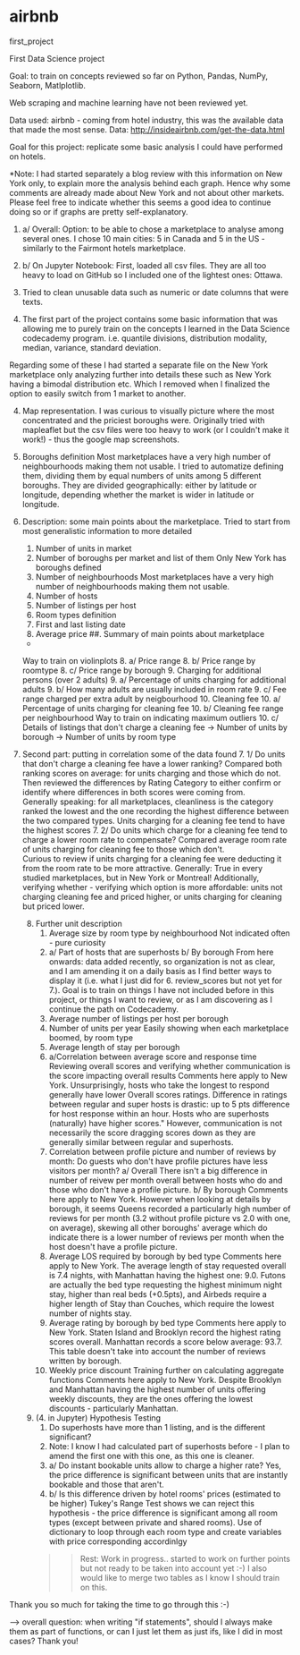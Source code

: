 # airbnb
first_project


First Data Science project

Goal: to train on concepts reviewed so far on Python, Pandas, NumPy, Seaborn, Matlplotlib.  

Web scraping and machine learning have not been reviewed yet. 

Data used: airbnb - coming from hotel industry, this was the available data that made the most sense. 
Data: http://insideairbnb.com/get-the-data.html

Goal for this project: replicate some basic analysis I could have performed on hotels. 

*Note: I had started separately a blog review with this information on New York only, to explain more the analysis behind each graph. Hence why some comments are already made about New York and not about other markets. 
Please feel free to indicate whether this seems a good idea to continue doing so or if graphs are pretty self-explanatory. 

1. a/ Overall: 
Option: to be able to chose a marketplace to analyse among several ones. I chose 10 main cities: 5 in Canada and 5 in the US - similarly to the Fairmont hotels marketplace. 

1. b/ On Jupyter Notebook: 
First, loaded all csv files. They are all too heavy to load on GitHub so I included one of the lightest ones: Ottawa. 

2. Tried to clean unusable data such as numeric or date columns that were texts. 

3. The first part of the project contains some basic information that was allowing me to purely train on the concepts I learned in the Data Science codecademy program. i.e. quantile divisions, distribution modality, median, variance, standard deviation. 

Regarding some of these I had started a separate file on the New York marketplace only analyzing further into details these such as New York having a bimodal distribution etc. Which I removed when I finalized the option to easily switch from 1 market to another. 

4. Map representation. I was curious to visually picture where the most concentrated and the priciest boroughs were. Originally tried with mapleaflet but the csv files were too heavy to work (or I couldn't make it work!) - thus the google map screenshots. 

5. Boroughs definition 
	Most marketplaces have a very high number of neighbourhoods making them not usable. 
	I tried to automatize defining them, dividing them by equal numbers of units among 5 different boroughs. 
	They are divided geographically: either by latitude or longitude, depending whether the market is wider in latitude or longitude. 

6. Description: some main points about the marketplace. 
Tried to start from most generalistic information to more detailed
	1. Number of units in market
	2. Number of boroughs per market and list of them
		Only New York has boroughs defined
	3. Number of neighbourhoods
		Most marketplaces have a very high number of neighbourhoods making them not usable. 
	4. Number of hosts
	5. Number of listings per host
	6. Room types definition
	7. First and last listing date
	8. Average price
	##. Summary of main points about marketplace
	-
	Way to train on violinplots
		8. a/ Price range 
		8. b/ Price range by roomtype
		8. c/ Price range by borough 
	9. Charging for additional persons (over 2 adults)
		9. a/ Percentage of units charging for additional adults 
		9. b/ How many adults are usually included in room rate
		9. c/ Fee range charged per extra adult by neigbourhood
	10. Cleaning fee 
		10. a/ Percentage of units charging for cleaning fee 
		10. b/ Cleaning fee range per neighbourhood 
		Way to train on indicating maximum outliers
		10. c/ Details of listings that don't charge a cleaning fee
			-> Number of units by borough
			-> Number of units by room type 


7. Second part: putting in correlation some of the data found 
	7. 1/ Do units that don't charge a cleaning fee have a lower ranking? 
		Compared both ranking scores on average: for units charging and those which do not. 
		Then reviewed the differences by Rating Category to either confirm or identify where differences in both scores were coming from.  
		Generally speaking: for all marketplaces, cleanliness is the category ranked the lowest and the one recording the highest difference between the two compared types. Units charging for a cleaning fee tend to have the highest scores 
	7. 2/ Do units which charge for a cleaning fee tend to charge a lower room rate to compensate? 
		Compared average room rate of units charging for cleaning fee to those which don't.  
		Curious to review if units charging for a cleaning fee were deducting it from the room rate to be more attractive. 
		Generally: True in every studied marketplaces, but in New York or Montreal!
		Additionally, verifying whether - verifying which option is more affordable: units not charging cleaning fee and priced higher, or units charging for cleaning but priced lower. 
	
	8. Further unit description
		1. Average size by room type by neighbourhood 
		Not indicated often - pure curiosity 
		2. a/ Part of hosts that are superhosts 
		   b/ By borough
		From here onwards: data added recently, so organization is not as clear, and I am amending it on a daily basis as I find better ways to display it (i.e. what I just did for 6. review_scores but not yet for 7.). Goal is to train on things I have not included before in this project, or things I want to review, or as I am discovering as I continue the path on Codecademy. 		  
	  	3. Average number of listings per host per borough 
		4. Number of units per year 
	   	  Easily showing when each marketplace boomed, by room type 
		5. Average length of stay per borough
		6. a/Correlation between average score and response time 
		  Reviewing overall scores and verifying whether communication is the score impacting overall results
		  Comments here apply to New York. 
Unsurprisingly, hosts who take the longest to respond generally have lower Overall scores ratings. Difference in ratings between regular and super hosts is drastic: up to 5 pts difference for host response within an hour. Hosts who are superhosts (naturally) have  higher scores."
However, communication is not necessarily the score dragging scores down as they are generally similar between regular and superhosts.
		7. Correlation between profile picture and number of reviews by month: 
		Do guests who don't have profile pictures have less visitors per month?
		a/ Overall
		There isn't a big difference in number of reivew per month overall between hosts who do and those who don't have a profile picture.
		b/ By borough
		Comments here apply to New York. 
However when looking at details by borough, it seems Queens recorded a particularly high number of reviews for per month (3.2 without profile picture vs 2.0 with one, on average), skewing all other boroughs' average which do indicate there is a lower number of reviews per month when the host doesn't have a profile picture.
		8. Average LOS required by borough by bed type
		Comments here apply to New York. 
The average length of stay requested overall is 7.4 nights, with Manhattan having the highest one: 9.0. Futons are actually the bed type requesting the highest minimum night stay, higher than real beds (+0.5pts), and Airbeds require a higher length of Stay than Couches, which require the lowest number of nights stay.
		9. Average rating by borough by bed type
		Comments here apply to New York.
Staten Island and Brooklyn record the highest rating scores overall. Manhattan records a score below average: 93.7. 
This table doesn't take into account the number of reviews written by borough.
		10. Weekly price discount
		Training further on calculating aggregate functions
		Comments here apply to New York.
Despite Brooklyn and Manhattan having the highest number of units offering weekly discounts, they are the ones offering the lowest discounts - particularly Manhattan.
	9. (4. in Jupyter) Hypothesis Testing		
		1. Do superhosts have more than 1 listing, and is the different significant?
		1. Note: I know I had calculated part of superhosts before - I plan to amend the first one with this one, as this one is cleaner.
		2. a/ Do instant bookable units allow to charge a higher rate? 
		Yes, the price difference is significant between units that are instantly bookable and those that aren't. 
		2. b/ Is this difference driven by hotel rooms' prices (estimated to be higher) 
		Tukey's Range Test shows we can reject this hypothesis - the price difference is significant among all room types (except between private and shared rooms). 
		Use of dictionary to loop through each room type and create variables with price corresponding accordinlgy
		>> Rest: Work in progress.. started to work on further points but not ready to be taken into account yet :-)
		I also would like to merge two tables as I know I should train on this. 
		



Thank you so much for taking the time to go through this :-) 

--> overall question: when writing "if statements", should I always make them as part of functions, or can I just let them as just ifs, like I did in most cases?
Thank you! 

